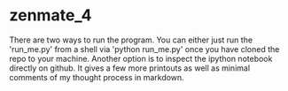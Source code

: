 # zenmate_4

There are two ways to run the program. You can either just run the 'run_me.py' from a shell via 'python run_me.py' once you have cloned the repo to your machine. Another option is to inspect the ipython notebook directly on github. It gives a few more printouts as well as minimal comments of my thought process in markdown.

